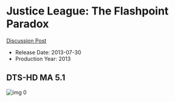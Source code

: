 # Justice League: The Flashpoint Paradox

[Discussion Post](https://www.avsforum.com/threads/bass-eq-for-filtered-movies.2995212/post-56951310)

* Release Date: 2013-07-30
* Production Year: 2013

## DTS-HD MA 5.1

![img 0](https://i.imgur.com/xUTHznc.jpg)

